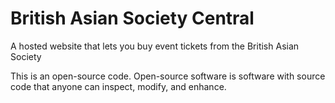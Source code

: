 # British Asian Society Central
A hosted website that lets you buy event tickets from the British Asian Society
 
This is an open-source code. Open-source software is software with source code that anyone can inspect, modify, and enhance.
